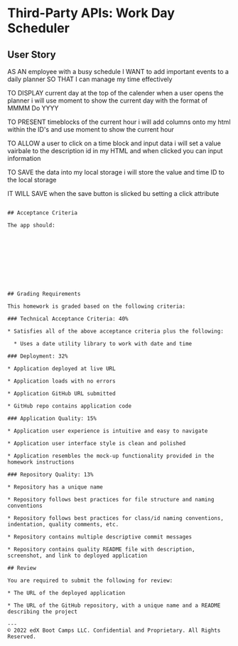 # Third-Party APIs: Work Day Scheduler


## User Story
AS AN employee with a busy schedule
I WANT to add important events to a daily planner
SO THAT I can manage my time effectively

TO DISPLAY current day at the top of the calender when a user opens the planner i will use moment to show the current day with the format of MMMM Do YYYY

TO PRESENT timeblocks of the current hour i will add columns onto my html within the ID's and use moment to show the current hour

TO ALLOW a user to click on  a time block and input data i will set a value vairbale to the description id in my HTML and when clicked you can input information

TO SAVE the data into my local storage i will store the value and time ID to the local storage

IT WILL SAVE when the save button is slicked bu setting a click attribute

```

## Acceptance Criteria

The app should:


 

 

 



## Grading Requirements

This homework is graded based on the following criteria: 

### Technical Acceptance Criteria: 40%

* Satisfies all of the above acceptance criteria plus the following:

  * Uses a date utility library to work with date and time

### Deployment: 32%

* Application deployed at live URL

* Application loads with no errors

* Application GitHub URL submitted

* GitHub repo contains application code

### Application Quality: 15%

* Application user experience is intuitive and easy to navigate

* Application user interface style is clean and polished

* Application resembles the mock-up functionality provided in the homework instructions

### Repository Quality: 13%

* Repository has a unique name

* Repository follows best practices for file structure and naming conventions

* Repository follows best practices for class/id naming conventions, indentation, quality comments, etc.

* Repository contains multiple descriptive commit messages

* Repository contains quality README file with description, screenshot, and link to deployed application

## Review

You are required to submit the following for review:

* The URL of the deployed application

* The URL of the GitHub repository, with a unique name and a README describing the project

---
© 2022 edX Boot Camps LLC. Confidential and Proprietary. All Rights Reserved.
